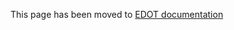 This page has been moved to [EDOT documentation](https://elastic.github.io/opentelemetry/edot-sdks/java/setup/index.html) 
